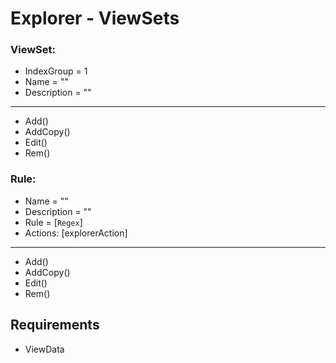 # Explorer - ViewSets

### ViewSet:
- IndexGroup = 1
- Name = ""
- Description = ""
---
- Add()
- AddCopy()
- Edit()
- Rem()
### Rule:
- Name = ""
- Description = ""
- Rule = [`Regex`]
- Actions: [explorerAction]
---
- Add()
- AddCopy()
- Edit()
- Rem()

## Requirements
- ViewData
